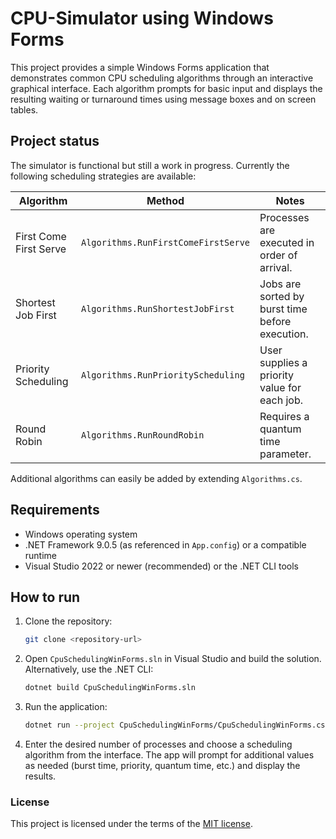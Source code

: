 # CPU-Simulator using Windows Forms

This project provides a simple Windows Forms application that demonstrates common CPU scheduling algorithms through an interactive graphical interface. Each algorithm prompts for basic input and displays the resulting waiting or turnaround times using message boxes and on screen tables.

## Project status

The simulator is functional but still a work in progress. Currently the following scheduling strategies are available:

| Algorithm | Method | Notes |
|-----------|--------|-------|
| First Come First Serve | `Algorithms.RunFirstComeFirstServe` | Processes are executed in order of arrival. |
| Shortest Job First | `Algorithms.RunShortestJobFirst` | Jobs are sorted by burst time before execution. |
| Priority Scheduling | `Algorithms.RunPriorityScheduling` | User supplies a priority value for each job. |
| Round Robin | `Algorithms.RunRoundRobin` | Requires a quantum time parameter. |

Additional algorithms can easily be added by extending `Algorithms.cs`.

## Requirements

- Windows operating system
- .NET Framework 9.0.5 (as referenced in `App.config`) or a compatible runtime
- Visual Studio 2022 or newer (recommended) or the .NET CLI tools

## How to run

1. Clone the repository:
   ```bash
   git clone <repository-url>
   ```
2. Open `CpuSchedulingWinForms.sln` in Visual Studio and build the solution. Alternatively, use the .NET CLI:
   ```bash
   dotnet build CpuSchedulingWinForms.sln
   ```
3. Run the application:
   ```bash
   dotnet run --project CpuSchedulingWinForms/CpuSchedulingWinForms.csproj
   ```
4. Enter the desired number of processes and choose a scheduling algorithm from the interface. The app will prompt for additional values as needed (burst time, priority, quantum time, etc.) and display the results.

### License

This project is licensed under the terms of the [MIT license](https://choosealicense.com/licenses/mit/).
